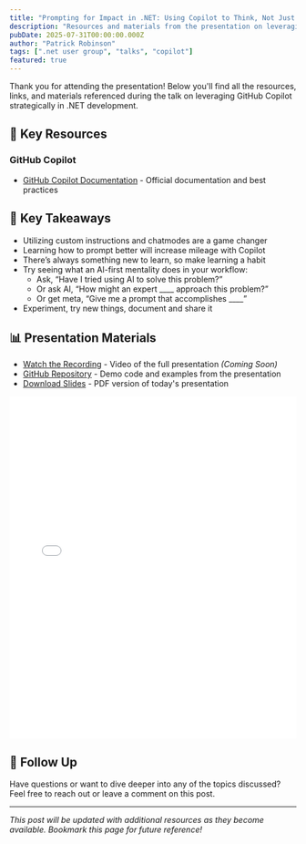 ```yaml
---
title: "Prompting for Impact in .NET: Using Copilot to Think, Not Just Code"
description: "Resources and materials from the presentation on leveraging GitHub Copilot effectively in .NET development - moving beyond basic code generation to strategic thinking."
pubDate: 2025-07-31T00:00:00.000Z
author: "Patrick Robinson"
tags: [".net user group", "talks", "copilot"]
featured: true
---
```



Thank you for attending the presentation! Below you'll find all the resources, links, and materials referenced during the talk on leveraging GitHub Copilot strategically in .NET development.

## 📖 Key Resources

### GitHub Copilot

- [GitHub Copilot Documentation](https://docs.github.com/en/copilot) - Official documentation and best practices


## 🎯 Key Takeaways

- Utilizing custom instructions and chatmodes are a game changer
- Learning how to prompt better will increase mileage with Copilot
- There’s always something new to learn, so make learning a habit
- Try seeing what an AI-first mentality does in your workflow:
  - Ask, “Have I tried using AI to solve this problem?”
  - Or ask AI, “How might an expert ____ approach this problem?”
  - Or get meta, “Give me a prompt that accomplishes ____”
- Experiment, try new things, document and share it


## 📊 Presentation Materials

- [Watch the Recording](#) - Video of the full presentation *(Coming Soon)*
- [GitHub Repository](https://github.com/patrob/prompting-for-impact-dotnet-demo) - Demo code and examples from the presentation
- [Download Slides](/slides/Prompting%20for%20Impact%20in%20.NET%20-%20DNUG%20July%202025.pdf) - PDF version of today's presentation

<iframe
  src="/slides/Prompting%20for%20Impact%20in%20.NET%20-%20DNUG%20July%202025.pdf"
  width="100%"
  height="600px"
  style="border: none;"
>
</iframe>


## 📧 Follow Up

Have questions or want to dive deeper into any of the topics discussed? Feel free to reach out or leave a comment on this post.

---

*This post will be updated with additional resources as they become available. Bookmark this page for future reference!*
